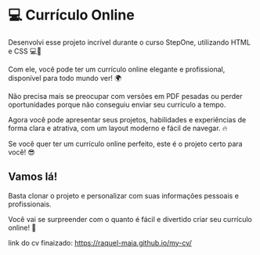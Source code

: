 # 💻 Currículo Online 

Desenvolvi esse projeto incrível durante o curso StepOne, utilizando HTML e CSS 💻🎨

Com ele, você pode ter um currículo online elegante e profissional, disponível para todo mundo ver! 🌍

Não precisa mais se preocupar com versões em PDF pesadas ou perder oportunidades porque não conseguiu enviar seu currículo a tempo.

Agora você pode apresentar seus projetos, habilidades e experiências de forma clara e atrativa, com um layout moderno e fácil de navegar. 🔥

Se você quer ter um currículo online perfeito, este é o projeto certo para você! 😎

## Vamos lá!

Basta clonar o projeto e personalizar com suas informações pessoais e profissionais.

Você vai se surpreender com o quanto é fácil e divertido criar seu currículo online! 🚀

link do cv finaizado: https://raquel-maia.github.io/my-cv/



